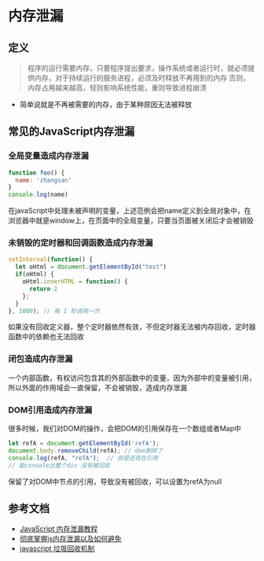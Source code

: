 # 内存泄漏
## 定义
>程序的运行需要内存，只要程序提出要求，操作系统或者运行时，就必须提供内存，对于持续运行的服务进程，必须及时释放不再用到的内存
否则，内存占用越来越高，轻则影响系统性能，重则导致进程崩溃
* 简单说就是不再被需要的内存，由于某种原因无法被释放
## 常见的JavaScript内存泄漏
### 全局变量造成内存泄漏
```js
function foo() {
  name: 'zhangsan'
}
console.log(name)
```
在javaScript中处理未被声明的变量，上述范例会把name定义到全局对象中，在浏览器中就是window上，在页面中的全局变量，只要当页面被关闭后才会被销毁

### 未销毁的定时器和回调函数造成内存泄漏
```js
setInterval(function() {
  let oHtml = document.getElementById("test")
  if(oHtml) {
    oHtml.innerHTML = function() {
      return 2
    };
  }
}, 1000); // 每 1 秒调用一次
```
如果没有回收定义器，整个定时器依然有效，不但定时器无法被内存回收，定时器函数中的依赖也无法回收
### 闭包造成内存泄漏
一个内部函数，有权访问包含其的外部函数中的变量，因为外部中的变量被引用，所以外面的作用域会一直保留，不会被销毁，造成内存泄漏

### DOM引用造成内存泄漏
很多时候，我们对DOM的操作，会把DOM的引用保存在一个数组或者Map中
```js
let refA = document.getElementById('refA');
document.body.removeChild(refA); // dom删除了
console.log(refA, "refA");  // 但是还存在引用
// 能console出整个div 没有被回收
```
保留了对DOM中节点的引用，导致没有被回收，可以设置为refA为null

## 参考文档
* [JavaScript 内存泄漏教程](http://www.ruanyifeng.com/blog/2017/04/memory-leak.html)
* [彻底掌握js内存泄漏以及如何避免](https://juejin.im/post/5d5664ebf265da03f3334f13)
* [javascript 垃圾回收机制](https://juejin.im/post/5b684f30f265da0f9f4e87cf)

